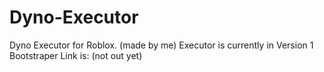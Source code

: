 # Dyno-Executor
Dyno Executor for Roblox. (made by me)
Executor is currently in Version 1
Bootstraper Link is:
(not out yet)
